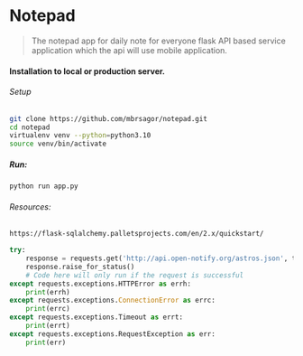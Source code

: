 # Notepad

> The notepad app for daily note for everyone flask API based service application which the api will use mobile application.

#### Installation to local or production server.

###### Setup
```bash
git clone https://github.com/mbrsagor/notepad.git
cd notepad
virtualenv venv --python=python3.10
source venv/bin/activate
```

##### Run:
```bash
python run app.py
```

###### Resources:
```bash
https://flask-sqlalchemy.palletsprojects.com/en/2.x/quickstart/
```

```python
try:
    response = requests.get('http://api.open-notify.org/astros.json', timeout=5)
    response.raise_for_status()
    # Code here will only run if the request is successful
except requests.exceptions.HTTPError as errh:
    print(errh)
except requests.exceptions.ConnectionError as errc:
    print(errc)
except requests.exceptions.Timeout as errt:
    print(errt)
except requests.exceptions.RequestException as err:
    print(err)
```
